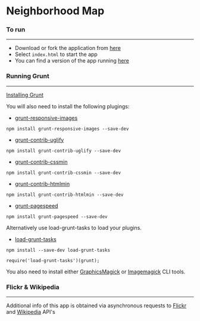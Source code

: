 # Neighborhood Map

### To run
---------------------------
- Download or fork the application from [here](https://github.com/AaronJuarez/neighborhood-map)
- Select ```index.html``` to start the app
- You can find a version of the app running [here](http://aaronjuarez.github.io/neighborhood-map/)

### Running Grunt
----------------------------
[Installing Grunt](http://gruntjs.com/getting-started)

You will also need to install the following plugings:
- [grunt-responsive-images](https://github.com/andismith/grunt-responsive-images)

```
npm install grunt-responsive-images --save-dev
```

- [grunt-contrib-uglify](https://github.com/gruntjs/grunt-contrib-uglify)

```
npm install grunt-contrib-uglify --save-dev
```

- [grunt-contrib-cssmin](https://github.com/gruntjs/grunt-contrib-cssmin)

```
npm install grunt-contrib-cssmin --save-dev
```

- [grunt-contrib-htmlmin](https://github.com/gruntjs/grunt-contrib-htmlmin)

```
npm install grunt-contrib-htmlmin --save-dev
```

- [grunt-pagespeed](https://www.npmjs.com/package/grunt-pagespeed)

```
npm install grunt-pagespeed --save-dev
```

Alternatively use load-grunt-tasks to load your plugins.

- [load-grunt-tasks](https://github.com/sindresorhus/load-grunt-tasks)

```
npm install --save-dev load-grunt-tasks
```

```
require('load-grunt-tasks')(grunt);
```

You also need to install either [GraphicsMagick](https://sourceforge.net/projects/graphicsmagick/files/graphicsmagick/) or [Imagemagick](http://www.imagemagick.org/script/binary-releases.php) CLI tools.

### Flickr & Wikipedia
---------------------------------------
Additional info of this app is obtained via asynchronous requests to [Flickr](https://www.flickr.com/) and [Wikipedia](https://www.wikipedia.org/) API's

